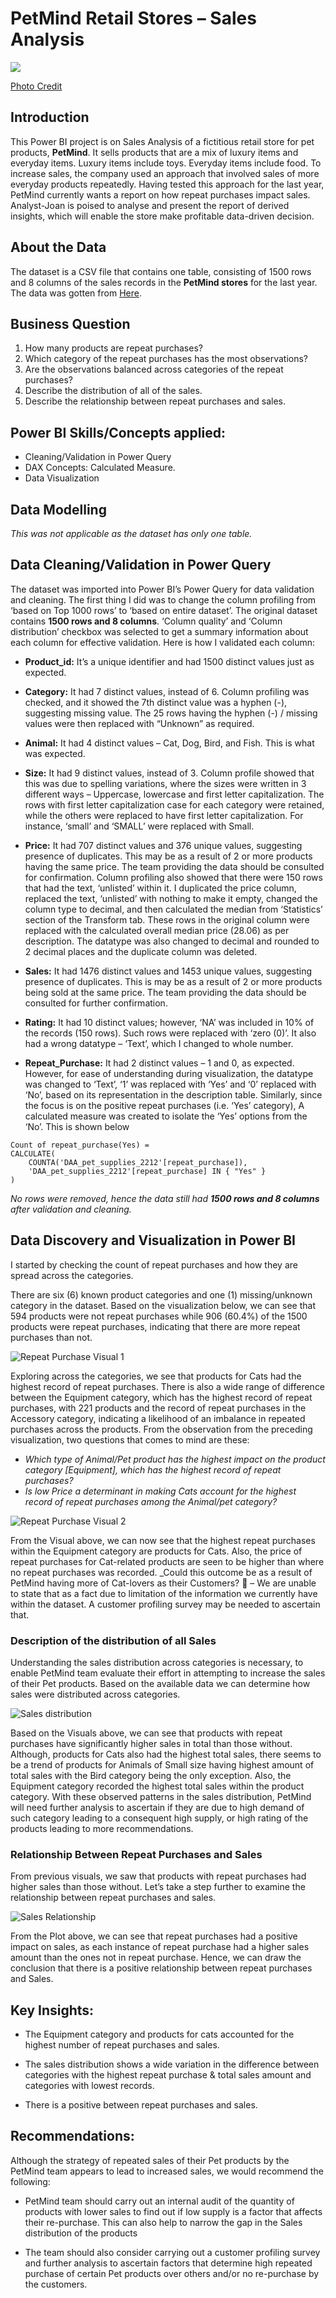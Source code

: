 # PetMind Retail Stores – Sales Analysis

![](Pet_Stores_Img.png)

[Photo Credit](https://www.google.com/url?sa=i&url=https%3A%2F%2Fwww.petsuppliesplus.com%2Fstore%2Fva%2Fmanassas%2F4131-manassas%2F4131&psig=AOvVaw2uSccLxLbVaOLUiV8Fl8T_&ust=1681957241333000&source=images&cd=vfe&ved=0CBMQjhxqFwoTCOiQ05HxtP4CFQAAAAAdAAAAABAR)

## Introduction
This Power BI project is on Sales Analysis of a fictitious retail store for pet products, **PetMind**.  It sells products that are a mix of luxury items and everyday items. Luxury items include toys. Everyday items include food. To increase sales, the company used an approach that involved sales of more everyday products repeatedly. Having tested this approach for the last year, PetMind currently wants a report on how repeat purchases impact sales. Analyst-Joan is poised to analyse and present the report of derived insights, which will enable the store make profitable data-driven decision.

## About the Data
The dataset is a CSV file that contains one table, consisting of 1500 rows and 8 columns of the sales records in the **PetMind stores** for the last year. The data was gotten from [Here](https://s3.amazonaws.com/talent-assets.datacamp.com/pet_supplies_2212.csv).   

## Business Question
1.	How many products are repeat purchases?
2.	Which category of the repeat purchases has the most observations?
3.	Are the observations balanced across categories of the repeat purchases?
4.	Describe the distribution of all of the sales. 
5.	Describe the relationship between repeat purchases and sales. 


## Power BI Skills/Concepts applied:
-	Cleaning/Validation in Power Query
-	DAX Concepts: Calculated Measure.
-	Data Visualization

## Data Modelling
_This was not applicable as the dataset has only one table._


## Data Cleaning/Validation in Power Query
The dataset was imported into Power BI’s Power Query for data validation and cleaning.  The first thing I did was to change the column profiling from ‘based on Top 1000 rows’ to ‘based on entire dataset’. The original dataset contains **1500 rows and 8 columns**. ‘Column quality’ and ‘Column distribution’ checkbox was selected to get a summary information about each column for effective validation. Here is how I validated each column:

-	**Product_id:** It’s a unique identifier and had 1500 distinct values just as expected. 


-	**Category:** It had 7 distinct values, instead of 6. Column profiling was checked, and it showed the 7th distinct value was a hyphen (-), suggesting missing value. The 25 rows having the hyphen (-) / missing values were then replaced with “Unknown” as required.	

-	**Animal:** It had 4 distinct values – Cat, Dog, Bird, and Fish. This is what was expected.


-	**Size:** It had 9 distinct values, instead of 3. Column profile showed that this was due to spelling variations, where the sizes were written in 3 different ways – Uppercase, lowercase and first letter capitalization. The rows with first letter capitalization case for each category were retained, while the others were replaced to have first letter 	capitalization. For instance, ‘small’ and ‘SMALL’ were replaced with Small.


-	**Price:** It had 707 distinct values and 376 unique values, suggesting presence of duplicates. This may be as a result of 2 or more products having the same price. The team providing the data should be consulted for confirmation. Column profiling also showed that there were 150 rows that had the text, ‘unlisted’ within it. I duplicated the price column, replaced the text, ‘unlisted’ with nothing to make it empty, changed the column type to decimal, and then calculated the median from ‘Statistics’ section of the Transform tab. These rows in the original column were replaced with the calculated overall median price (28.06) as per description. The datatype was also changed to decimal and rounded to 2 decimal places and the duplicate column was deleted.

-	**Sales:** It had 1476 distinct values and 1453 unique values, suggesting presence of duplicates. This is may be as a result of 2 or more products being sold at the same price. The team providing the data should be consulted for further confirmation.

-	**Rating:** It had 10 distinct values; however, ‘NA’ was included in 10% of the records (150 rows). Such rows were replaced with ‘zero (0)’. It also had a wrong datatype – ‘Text’, which I changed to whole number.

-	**Repeat_Purchase:** It had 2 distinct values – 1 and 0, as expected. However, for ease of understanding during visualization, the datatype was changed to ‘Text’, ‘1’ was replaced with ‘Yes’ and ‘0’ replaced with ‘No’, based on its representation in the description table. Similarly, since the focus is on the positive repeat purchases (i.e. ‘Yes’ category), A calculated measure was created to isolate the ‘Yes’ options from the ‘No’. This is shown below
```
Count of repeat_purchase(Yes) = 
CALCULATE(
    COUNTA('DAA_pet_supplies_2212'[repeat_purchase]),
    'DAA_pet_supplies_2212'[repeat_purchase] IN { "Yes" }
)

```

_No rows were removed, hence the data still had **1500 rows and 8 columns** after validation and cleaning._


## Data Discovery and Visualization in Power BI

I started by checking the count of repeat purchases and how they are spread across the categories. 

There are six (6) known product categories and one (1) missing/unknown category in the dataset. Based on the visualization below, we can see that 594 products were not repeat purchases while 906 (60.4%) of the 1500 products were repeat purchases, indicating that there are more repeat purchases than not. 

![Repeat Purchase Visual 1](Repeat_Purchases1.PNG)


Exploring across the categories, we see that products for Cats had the highest record of repeat purchases. There is also a wide range of difference between the Equipment category, which has the highest record of repeat purchases, with 221 products and the record of repeat purchases in the Accessory category, indicating a likelihood of an imbalance in repeated purchases across the products.
From the observation from the preceding visualization, two questions that comes to mind are these: 
-	_Which type of Animal/Pet product has the highest impact on the product category [Equipment], which has the highest record of repeat purchases?_
-	_Is low Price a determinant in making Cats account for the highest record of repeat purchases among the Animal/pet category?_

![Repeat Purchase Visual 2](Repeat_Purchases2.PNG)


From the Visual above, we can now see that the highest repeat purchases within the Equipment category are products for Cats. Also, the price of repeat purchases for Cat-related products are seen to be higher than where no repeat purchases was recorded. _Could this outcome be as a result of PetMind having more of Cat-lovers as their Customers? :thinking: – We are unable to state that as a fact due to limitation of the information we currently have within the dataset. A customer profiling survey may be needed to ascertain that.


### Description of the distribution of all Sales

Understanding the sales distribution across categories is necessary, to enable PetMind team evaluate their effort in attempting to increase the sales of their Pet products. Based on the available data we can determine how sales were distributed across categories.

![Sales distribution](Sales_distribution.PNG)

Based on the Visuals above, we can see that products with repeat purchases have significantly higher sales in total than those without. Although, products for Cats also had the highest total sales, there seems to be a trend of products for Animals of Small size having highest amount of total sales with the Bird category being the only exception. Also, the Equipment category recorded the highest total sales within the product category. With these observed patterns in the sales distribution, PetMind will need further analysis to ascertain if they are due to high demand of such category leading to a consequent high supply, or high rating of the products leading to more recommendations.

### Relationship Between Repeat Purchases and Sales

From previous visuals, we saw that products with repeat purchases had higher sales than those without. Let’s take a step further to examine the relationship between repeat purchases and sales.

![Sales Relationship](Sales_RepPur_Relationship.PNG)

From the Plot above, we can see that repeat purchases had a positive impact on sales, as each instance of repeat purchase had a higher sales amount than the ones not in repeat purchase. Hence, we can draw the conclusion that there is a positive relationship between repeat purchases and Sales.

## Key Insights:

-	The Equipment category and products for cats accounted for the highest number of repeat purchases and sales.

-	The sales distribution shows a wide variation in the difference between categories with the highest repeat purchase & total sales amount and categories with lowest records.

-	There is a positive between repeat purchases and sales.

## Recommendations:
Although the strategy of repeated sales of their Pet products by the PetMind team appears to lead to increased sales, we would recommend the following:

-	PetMind team should carry out an internal audit of the quantity of products with lower sales to find out if low supply is a factor that affects their re-purchase. This can also help to narrow the gap in the Sales distribution of the products

-	The team should also consider carrying out a customer profiling survey and further analysis to ascertain factors that determine high repeated purchase of certain Pet products over others and/or no re-purchase by the customers.

